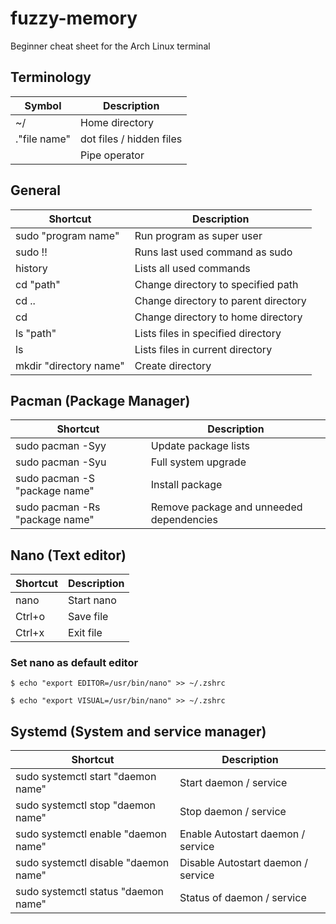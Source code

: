 # fuzzy-memory
Beginner cheat sheet for the Arch Linux terminal

## Terminology
Symbol | Description
---|---
~/ | Home directory
."file name" | dot files / hidden files
| | Pipe operator

## General
Shortcut | Description
---|---
sudo "program name" | Run program as super user
sudo !! | Runs last used command as sudo
history | Lists all used commands
cd "path" | Change directory to specified path
cd .. | Change directory to parent directory
cd | Change directory to home directory
ls "path" | Lists files in specified directory
ls | Lists files in current directory
mkdir "directory name" | Create directory

## Pacman (Package Manager)
Shortcut | Description 
---|---
sudo pacman -Syy | Update package lists 
sudo pacman -Syu | Full system upgrade
sudo pacman -S "package name" | Install package
sudo pacman -Rs "package name" | Remove package and unneeded dependencies

## Nano (Text editor)
Shortcut | Description 
---|---
nano | Start nano
Ctrl+o | Save file
Ctrl+x | Exit file

### Set nano as default editor
`$ echo "export EDITOR=/usr/bin/nano" >> ~/.zshrc`

`$ echo "export VISUAL=/usr/bin/nano" >> ~/.zshrc`

## Systemd (System and service manager)
Shortcut | Description
---|---
sudo systemctl start "daemon name" | Start daemon / service
sudo systemctl stop "daemon name" | Stop daemon / service
sudo systemctl enable "daemon name" | Enable Autostart daemon / service
sudo systemctl disable "daemon name" | Disable Autostart daemon / service
sudo systemctl status "daemon name" | Status of daemon / service
